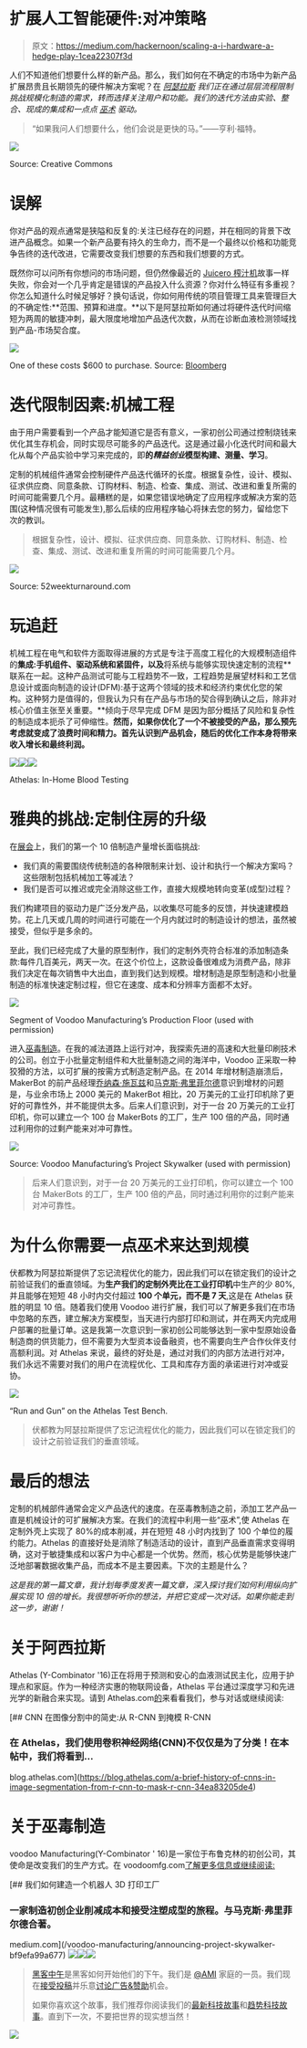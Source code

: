 # 扩展人工智能硬件:对冲策略

> 原文：<https://medium.com/hackernoon/scaling-a-i-hardware-a-hedge-play-1cea22307f3d>

人们不知道他们想要什么样的新产品。那么，我们如何在不确定的市场中为新产品扩展昂贵且长期领先的硬件解决方案呢？在 [*阿瑟拉斯*](http://athelas.com) *我们正在通过层层流程限制挑战规模化制造的需求，转而选择关注用户和功能。我们的迭代方法由实验、整合、现成的集成和一点点* [*巫术*](https://twitter.com/voodoomfg) *驱动。*

> “如果我问人们想要什么，他们会说是更快的马。”——亨利·福特。

![](img/1e5ff4c52976a4d7af9be87ebfa47e9a.png)

Source: Creative Commons

# 误解

你对产品的观点通常是狭隘和反复的:关注已经存在的问题，并在相同的背景下改进产品概念。如果一个新产品要有持久的生命力，而不是一个最终以价格和功能竞争告终的迭代改进，它需要改变我们想要的东西和我们想要的方式。

既然你可以问所有你想问的市场问题，但仍然像最近的 [Juicero 榨汁机](https://www.bloomberg.com/news/features/2017-04-19/silicon-valley-s-400-juicer-may-be-feeling-the-squeeze)故事一样失败，你会对一个几乎肯定是错误的产品投入什么资源？你对什么特征有多重视？你怎么知道什么时候足够好？换句话说，你如何用传统的项目管理工具来管理巨大的不确定性:**范围、预算和进度。**以下是阿瑟拉斯如何通过将硬件迭代时间缩短为两周的敏捷冲刺，最大限度地增加产品迭代次数，从而在诊断血液检测领域找到产品-市场契合度。

![](img/310719c0bd3fb18dd2452caa28c4fce8.png)

One of these costs $600 to purchase. Source: [Bloomberg](https://www.bloomberg.com/news/features/2017-04-19/silicon-valley-s-400-juicer-may-be-feeling-the-squeeze)

# 迭代限制因素:机械工程

由于用户需要看到一个产品才能知道它是否有意义，一家初创公司通过控制烧钱来优化其生存机会，同时实现尽可能多的产品迭代。这是通过最小化迭代时间和最大化从每个产品实验中学习来完成的，即**的*精益创业*模型构建、测量、学习**。

定制的机械组件通常会控制硬件产品迭代循环的长度。根据复杂性，设计、模拟、征求供应商、同意条款、订购材料、制造、检查、集成、测试、改进和重复所需的时间可能需要几个月。最糟糕的是，如果您错误地确定了应用程序或解决方案的范围(这种情况很有可能发生),那么后续的应用程序轴心将抹去您的努力，留给您下次的教训。

> 根据复杂性，设计、模拟、征求供应商、同意条款、订购材料、制造、检查、集成、测试、改进和重复所需的时间可能需要几个月。

![](img/8c53784fe9c92874bddbf4c7746dd948.png)

Source: 52weekturnaround.com

# 玩追赶

机械工程在电气和软件方面取得进展的方式是专注于高度工程化的大规模制造组件的**集成:手机组件、驱动系统和紧固件，以及**将系统与能够实现快速定制的流程**联系在一起。这种产品测试可能与工程趋势不一致，工程趋势是展望材料和工艺信息设计或面向制造的设计(DFM):基于这两个领域的技术和经济约束优化您的架构。这种努力是值得的，但我认为只有在产品与市场的契合得到确认之后，除非对核心价值主张至关重要。**倾向于尽早完成 DFM 是因为部分概括了风险和复杂性的制造成本扼杀了可伸缩性。**然而，如果你优化了一个不被接受的产品，那么预先考虑就变成了浪费时间和精力。首先认识到产品机会，随后的优化工作本身将带来收入增长和最终利润。**

![](img/508f3da6dc0ae5999584206a6318042d.png)![](img/dfdfb98cee0a3e6588942ace70dd6ea1.png)![](img/d8bf150f2195e947ae56ea32bd05dc77.png)

Athelas: In-Home Blood Testing

# 雅典的挑战:定制住房的升级

在[展会](http://athelas.com)上，我们的第一个 10 倍制造产量增长面临挑战:

*   我们真的需要围绕传统制造的各种限制来计划、设计和执行一个解决方案吗？这些限制包括机械加工等减法？
*   我们是否可以推迟或完全消除这些工作，直接大规模地转向变革(成型)过程？

我们构建项目的驱动力是广泛分发产品，以收集尽可能多的反馈，并快速建模趋势。花上几天或几周的时间进行可能在一个月内就过时的制造设计的想法，虽然被接受，但似乎是多余的。

至此，我们已经完成了大量的原型制作，我们的定制外壳符合标准的添加制造条款:每件几百美元，两天一次。在这个价位上，这款设备很难成为消费产品，除非我们决定在每次销售中大出血，直到我们达到规模。增材制造是原型制造和小批量制造的标准快速定制过程，但它在速度、成本和分辨率方面都不太好。

![](img/066c9e4a5884515afb1c49912794c366.png)

Segment of Voodoo Manufacturing’s Production Floor (used with permission)

进入[巫毒制造](http://voodoomfg.com)。在我的减法道路上运行对冲，我探索先进的高速和大批量印刷技术的公司。创立于小批量定制组件和大批量制造之间的海洋中，Voodoo 正采取一种狡猾的方法，以可扩展的按需方式制造定制产品。在 2014 年增材制造崩溃后，MakerBot 的前产品经理[乔纳森·施瓦兹](https://medium.com/u/10700039ba2d?source=post_page-----1cea22307f3d--------------------------------)和[马克斯·弗里菲尔德](https://medium.com/u/aabf8f28a723?source=post_page-----1cea22307f3d--------------------------------)意识到增材的问题是，与业余市场上 2000 美元的 MakerBot 相比，20 万美元的工业打印机除了更好的可靠性外，并不能提供太多。后来人们意识到，对于一台 20 万美元的工业打印机，你可以建立一个 100 台 MakerBots 的工厂，生产 100 倍的产品，同时通过利用你的过剩产能来对冲可靠性。

![](img/7047afbba7fd59d98fc891fb090a1d00.png)

Source: Voodoo Manufacturing’s Project Skywalker (used with permission)

> 后来人们意识到，对于一台 20 万美元的工业打印机，你可以建立一个 100 台 MakerBots 的工厂，生产 100 倍的产品，同时通过利用你的过剩产能来对冲可靠性。

# 为什么你需要一点巫术来达到规模

伏都教为阿瑟拉斯提供了忘记流程优化的能力，因此我们可以在锁定我们的设计之前验证我们的垂直领域。为**生产我们的定制外壳比在工业打印机**中生产的少 80%,并且能够在短短 48 小时内交付超过 **100 个单元，而不是 7 天**,这是在 Athelas 获胜的明显 10 倍。随着我们使用 Voodoo 进行扩展，我们可以了解更多我们在市场中忽略的东西，建立解决方案模型，当天进行内部打印和测试，并在两天内完成用户部署的批量订单。这是我第一次意识到一家初创公司能够达到一家中型原始设备制造商的供货能力，但不需要为大型资本设备融资，也不需要向生产合作伙伴支付高额利润。对 Athelas 来说，最终的好处是，通过对我们的内部方法进行对冲，我们永远不需要对我们的用户在流程优化、工具和库存方面的承诺进行对冲或妥协。

![](img/d5e92c337d371419b242f6d08787201f.png)

“Run and Gun” on the Athelas Test Bench.

> 伏都教为阿瑟拉斯提供了忘记流程优化的能力，因此我们可以在锁定我们的设计之前验证我们的垂直领域。

# 最后的想法

定制的机械部件通常会定义产品迭代的速度。在巫毒教制造之前，添加工艺产品一直是机械设计的可扩展解决方案。在我们的流程中利用一些“巫术”,使 Athelas 在定制外壳上实现了 80%的成本削减，并在短短 48 小时内找到了 100 个单位的履约能力。Athelas 的直接好处是消除了制造活动的设计，直到产品垂直需求变得明确，这对于敏捷集成和以客户为中心都是一个优势。然而，核心优势是能够快速广泛地部署数据收集产品，而成本不是主要因素。下次的主题是什么？

*这是我的第一篇文章，我计划每季度发表一篇文章，深入探讨我们如何利用纵向扩展实现 10 倍的增长。我很想听听你的想法，并把它变成一次对话。如果你能走到这一步，谢谢！*

# 关于阿西拉斯

Athelas (Y-Combinator '16)正在将用于预测和安心的血液测试民主化，应用于护理点和家庭。作为一种经济实惠的物联网设备，Athelas 平台通过深度学习和先进光学的新融合来实现。请到 Athelas.com[的](http://athelas.com/)来看看我们，参与对话或继续阅读:

[](https://blog.athelas.com/a-brief-history-of-cnns-in-image-segmentation-from-r-cnn-to-mask-r-cnn-34ea83205de4) [## CNN 在图像分割中的简史:从 R-CNN 到掩模 R-CNN

### 在 Athelas，我们使用卷积神经网络(CNN)不仅仅是为了分类！在本帖中，我们将看到…

blog.athelas.com](https://blog.athelas.com/a-brief-history-of-cnns-in-image-segmentation-from-r-cnn-to-mask-r-cnn-34ea83205de4) 

# 关于巫毒制造

voodoo Manufacturing(Y-Combinator ' 16)是一家位于布鲁克林的初创公司，其使命是改变我们的生产方式。在 voodoomfg.com[了解更多信息或继续阅读:](https://voodoomfg.com/)

[](/voodoo-manufacturing/announcing-project-skywalker-bf9efa99a677) [## 我们如何建造一个机器人 3D 打印工厂

### 一家制造初创企业削减成本和接受注塑成型的旅程。与马克斯·弗里菲尔德合著。

medium.com](/voodoo-manufacturing/announcing-project-skywalker-bf9efa99a677) [![](img/50ef4044ecd4e250b5d50f368b775d38.png)](http://bit.ly/HackernoonFB)[![](img/979d9a46439d5aebbdcdca574e21dc81.png)](https://goo.gl/k7XYbx)[![](img/2930ba6bd2c12218fdbbf7e02c8746ff.png)](https://goo.gl/4ofytp)

> [黑客中午](http://bit.ly/Hackernoon)是黑客如何开始他们的下午。我们是 [@AMI](http://bit.ly/atAMIatAMI) 家庭的一员。我们现在[接受投稿](http://bit.ly/hackernoonsubmission)并乐意[讨论广告&赞助](mailto:partners@amipublications.com)机会。
> 
> 如果你喜欢这个故事，我们推荐你阅读我们的[最新科技故事](http://bit.ly/hackernoonlatestt)和[趋势科技故事](https://hackernoon.com/trending)。直到下一次，不要把世界的现实想当然！

![](img/be0ca55ba73a573dce11effb2ee80d56.png)